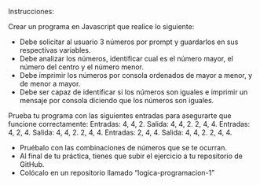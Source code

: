 Instrucciones:

Crear un programa en Javascript que realice lo siguiente:
- Debe solicitar al usuario 3 números por prompt y guardarlos en sus respectivas variables.
- Debe analizar los números, identificar cual es el número mayor, el número del centro y el número menor.
- Debe imprimir los números por consola ordenados de mayor a menor, y de menor a mayor.
- Debe ser capaz de identificar si los números son iguales e imprimir un mensaje por consola diciendo que los números son iguales.

Prueba tu programa con las siguientes entradas para asegurarte que funcione correctamente:
        Entradas:
        4, 4, 2.
        Salida:
        4, 4, 2.
        2, 4, 4.
        Entradas: 
        4, 2, 4.
        Salida:
        4, 4, 2.
        2, 4, 4.
        Entradas: 
        2, 4, 4.
        Salida:
        4, 4, 2.
        2, 4, 4.
- Pruébalo con las combinaciones de números que se te ocurran.
- Al final de tu práctica, tienes que subir el ejercicio a tu repositorio de GitHub.
- Colócalo en un repositorio llamado “logica-programacion-1”